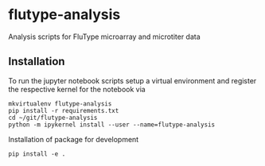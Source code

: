 # flutype-analysis
Analysis scripts for FluType microarray and microtiter data


## Installation
To run the jupyter notebook scripts setup a virtual environment and register
the respective kernel for the notebook via

```
mkvirtualenv flutype-analysis
pip install -r requirements.txt
cd ~/git/flutype-analysis
python -m ipykernel install --user --name=flutype-analysis
```

Installation of package for development
```
pip install -e .
```